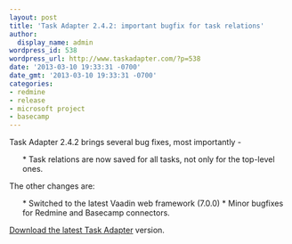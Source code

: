 ```yaml
---
layout: post
title: 'Task Adapter 2.4.2: important bugfix for task relations'
author:
  display_name: admin
wordpress_id: 538
wordpress_url: http://www.taskadapter.com/?p=538
date: '2013-03-10 19:33:31 -0700'
date_gmt: '2013-03-10 19:33:31 -0700'
categories:
- redmine
- release
- microsoft project
- basecamp
---
```

<p>Task Adapter 2.4.2 brings several bug fixes, most importantly -</p>
<ul>
* Task relations are now saved for all tasks, not only for the top-level ones.

</ul>

The other changes are:</p>
<ul>
* Switched to the latest Vaadin web framework (7.0.0)
* Minor bugfixes for Redmine and Basecamp connectors.

</ul>

<a href="http://www.taskadapter.com/download">Download the latest Task Adapter</a> version.</p>
